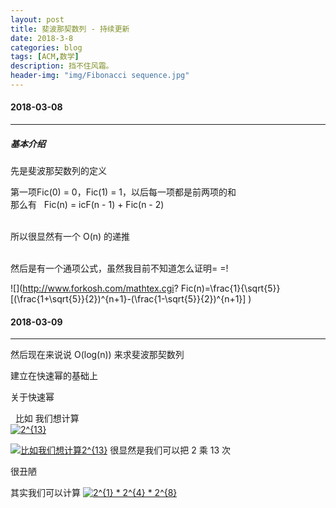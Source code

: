 ```yaml
---
layout: post
title: 斐波那契数列 - 持续更新
date: 2018-3-8
categories: blog
tags: [ACM,数学]
description: 挡不住风霜。
header-img: "img/Fibonacci sequence.jpg"
---
```


#### 2018-03-08
***

##### 基本介绍

先是斐波那契数列的定义

第一项Fic(0) = 0，Fic(1) = 1，以后每一项都是前两项的和<br>
那么有    Fic(n) = icF(n - 1) + Fic(n - 2)<br><br>

所以很显然有一个 O(n) 的递推<br><br>

然后是有一个通项公式，虽然我目前不知道怎么证明= =!<br>

![](http://www.forkosh.com/mathtex.cgi? Fic(n)=\frac{1}{\sqrt{5}}[(\frac{1+\sqrt{5}}{2})^{n+1}-(\frac{1-\sqrt{5}}{2})^{n+1}]
)

#### 2018-03-09
***

然后现在来说说 O(log(n)) 来求斐波那契数列<br>

建立在快速幂的基础上<br>

关于快速幂<br>

<style> a img{border:none} .testdiv *{ vertical-align:middle; } </style>

<div class="testdiv">   <span> 比如 我们想计算</span> </div><a href="http://www.codecogs.com/eqnedit.php?latex=\inline&space;2^{13}" target="_blank"><img src="http://latex.codecogs.com/gif.latex?\inline&space;2^{13}" title="2^{13}" /></a>

<a href="http://www.codecogs.com/eqnedit.php?latex=比如我们想计算2^{13}" target="_blank"><img src="http://latex.codecogs.com/gif.latex?比如我们想计算2^{13}" title="比如我们想计算2^{13}" /></a>
很显然是我们可以把 2 乘 13 次<br>


很丑陋<br>



其实我们可以计算 <a href="https://www.codecogs.com/eqnedit.php?latex=2^{1}&space;*&space;2^{4}&space;*&space;2^{8}" target="_blank"><img src="https://latex.codecogs.com/gif.latex?2^{1}&space;*&space;2^{4}&space;*&space;2^{8}" title="2^{1} * 2^{4} * 2^{8}" /></a>

